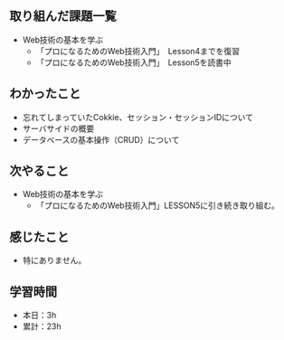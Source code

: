 ## 取り組んだ課題一覧
- Web技術の基本を学ぶ
  - 「プロになるためのWeb技術入門」　Lesson4までを復習
  - 「プロになるためのWeb技術入門」　Lesson5を読書中

## わかったこと
- 忘れてしまっていたCokkie、セッション・セッションIDについて
- サーバサイドの概要
- データベースの基本操作（CRUD）について

## 次やること
- Web技術の基本を学ぶ
  - 「プロになるためのWeb技術入門」LESSON5に引き続き取り組む。

## 感じたこと
- 特にありません。

## 学習時間
- 本日：3h
- 累計：23h
